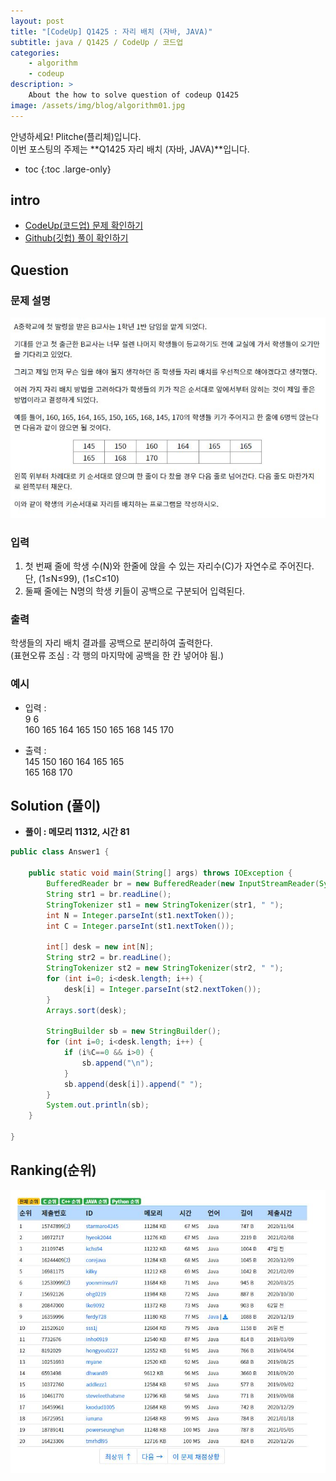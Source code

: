```yaml
---
layout: post
title: "[CodeUp] Q1425 : 자리 배치 (자바, JAVA)"
subtitle: java / Q1425 / CodeUp / 코드업
categories:
    - algorithm
    - codeup
description: >
    About the how to solve question of codeup Q1425
image: /assets/img/blog/algorithm01.jpg
---
```


안녕하세요! Plitche(플리체)입니다.  
이번 포스팅의 주제는 **Q1425 자리 배치 (자바, JAVA)**입니다.

* toc
{:toc .large-only}

## intro
* [CodeUp(코드업) 문제 확인하기](https://codeup.kr/problem.php?id=1425)  
* [Github(깃헙) 풀이 확인하기](https://github.com/plitche/CodeUp_Solution/tree/master/Q1401~Q1500/Q1425)  

## Question
### 문제 설명
![](/assets/post/codeup/Q1400~Q1499/20211017/01.JPG)  

### 입력
1. 첫 번째 줄에 학생 수(N)와 한줄에 앉을 수 있는 자리수(C)가 자연수로 주어진다. 단, (1≤N≤99), (1≤C≤10)  
2. 둘째 줄에는 N명의 학생 키들이 공백으로 구분되어 입력된다.  

### 출력
학생들의 자리 배치 결과를 공백으로 분리하여 출력한다.  
(표현오류 조심 : 각 행의 마지막에 공백을 한 칸 넣어야 됨.)  

### 예시
* 입력 :  
9 6  
160 165 164 165 150 165 168 145 170  

* 출력 :  
145 150 160 164 165 165  
165 168 170  

## Solution (풀이)
* **풀이 : 메모리 11312, 시간 81**  

```java
public class Answer1 {
	
    public static void main(String[] args) throws IOException {
        BufferedReader br = new BufferedReader(new InputStreamReader(System.in));
        String str1 = br.readLine();
        StringTokenizer st1 = new StringTokenizer(str1, " ");
        int N = Integer.parseInt(st1.nextToken());
        int C = Integer.parseInt(st1.nextToken());

        int[] desk = new int[N];
        String str2 = br.readLine();
        StringTokenizer st2 = new StringTokenizer(str2, " ");
        for (int i=0; i<desk.length; i++) {
            desk[i] = Integer.parseInt(st2.nextToken());
        }
        Arrays.sort(desk);

        StringBuilder sb = new StringBuilder();
        for (int i=0; i<desk.length; i++) {
            if (i%C==0 && i>0) {
                sb.append("\n");
            }
            sb.append(desk[i]).append(" ");
        }
        System.out.println(sb);
    }
    	 
}
```  

## Ranking(순위)
![](/assets/post/codeup/Q1400~Q1499/20211017/03.JPG)  